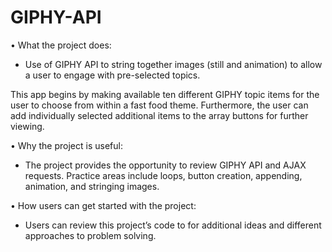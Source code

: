 # GIPHY-API

  •	What the project does:

- Use of GIPHY API to string together images (still and animation) to allow a user to engage with pre-selected topics.  

This app begins by making available ten different GIPHY topic items for the user to choose from within a fast food theme.  Furthermore, the user can add individually selected additional items to the array buttons for further viewing.  

  •	Why the project is useful:

-	The project provides the opportunity to review GIPHY API and AJAX requests.  Practice areas include loops, button creation, appending, animation, and stringing images. 

  •	How users can get started with the project:

-	Users can review this project’s code to for additional ideas and different approaches to problem solving.
